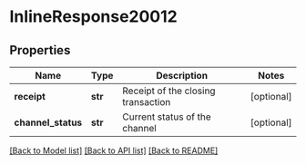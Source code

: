 # InlineResponse20012

## Properties
Name | Type | Description | Notes
------------ | ------------- | ------------- | -------------
**receipt** | **str** | Receipt of the closing transaction | [optional] 
**channel_status** | **str** | Current status of the channel | [optional] 

[[Back to Model list]](../README.md#documentation-for-models) [[Back to API list]](../README.md#documentation-for-api-endpoints) [[Back to README]](../README.md)

